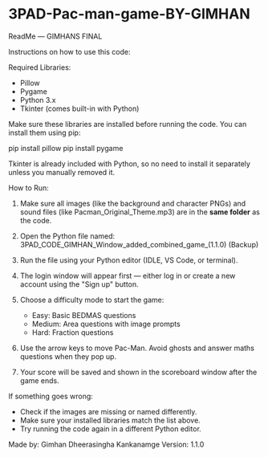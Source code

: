 # 3PAD-Pac-man-game-BY-GIMHAN
ReadMe — GIMHANS FINAL

Instructions on how to use this code:

Required Libraries:
- Pillow
- Pygame
- Python 3.x
- Tkinter (comes built-in with Python)

Make sure these libraries are installed before running the code. You can install them using pip:

pip install pillow
pip install pygame

Tkinter is already included with Python, so no need to install it separately unless you manually removed it.



How to Run:

1. Make sure all images (like the background and character PNGs) and sound files (like Pacman_Original_Theme.mp3) are in the **same folder** as the code.

2. Open the Python file named:
   3PAD_CODE_GIMHAN_Window_added_combined_game_(1.1.0) (Backup)

3. Run the file using your Python editor (IDLE, VS Code, or terminal).

4. The login window will appear first — either log in or create a new account using the "Sign up" button.

5. Choose a difficulty mode to start the game:
   - Easy: Basic BEDMAS questions
   - Medium: Area questions with image prompts
   - Hard: Fraction questions

6. Use the arrow keys to move Pac-Man.
   Avoid ghosts and answer maths questions when they pop up.

7. Your score will be saved and shown in the scoreboard window after the game ends.



If something goes wrong:
- Check if the images are missing or named differently.
- Make sure your installed libraries match the list above.
- Try running the code again in a different Python editor.


Made by: Gimhan Dheerasingha Kankanamge
Version: 1.1.0
